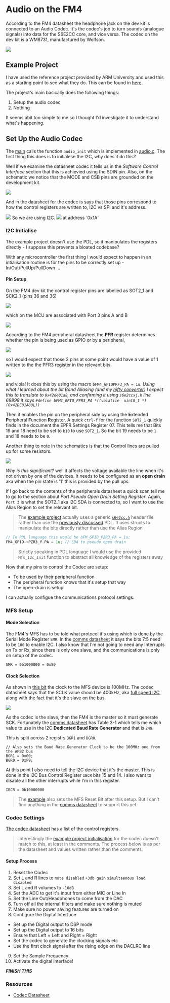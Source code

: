 # Audio on the FM4

According to the FM4 datasheet the headphone jack on the dev kit is connected to an Audio Codec. It's the codec's job to turn sounds (analogue signals) into data for the S6E2CC core, and vice versa. The codec on the dev kit is a WM8731, manufactured by Wolfson.

<img src="codec_sch.png">

## Example Project

I have used the reference project provided by ARM University and used this as a starting point to see what they do. This can be found in [here](example_project).

The project's main basically does the following things:
1. Setup the audio codec
2. Nothing

It seems abit too simple to me so I thought I'd investigate it to understand what's happening. 

## Set Up the Audio Codec
The [main](example_project/fir_intr.c) calls the function `audio_init` which is implemented in [audio.c](example_project/audio.c). The first thing this does is to initialese the I2C, why does it do this? 

Well if we examine the datasheet codec it tells us in the *Software Control Interface* section that this is achievied using the SDIN pin. Also, on the schematic we notice that the MODE and CSB pins are grounded on the development kit.

<img src="codec_mode_pins.png">

And in the datasheet for the codec is says that those pins correspond to how the control registers are written to, I2C vs SPI and it's address.

<img src="codec_mode_tbl.png">
So we are using I2C.
<img src="codec_csb_tbl.png">
at address `0x1A`

### I2C Initialise
The example project doesn't use the PDL, so it manipulates the registers directly - I suppose this prevents a bloated codebase?

With any microcontroller the first thing I would expect to happen in an intialisation routine is for the pins to be correctly set up - In/Out/PullUp/PullDown ...

#### Pin Setup

On the FM4 dev kit the control register pins are labelled as SOT2_1 and SCK2_1 (pins 36 and 36)

<img src="rc_pins_codec.png">

which on the MCU are associated with Port 3 pins A and B

<img src="mcu_rc_pins.png">

According to the FM4 peripheral datasheet the **PFR** register determines whether the pin is being used as GPIO or by a peripheral,

<img src="prfx.png">

so I would expect that those 2 pins at some point would have a value of 1 written to the the PFR3 register in the relevant bits.

<img src="prf3_offset.png">

and viola! It does this by using the macro `bFM4_GPIOPRF3_PA = 1u`. *Using what I learned about the bit Band Aliasing (and my [nifty converter](bbaregion.c)) I expect this to translate to `0x42de01a8`, and confirming it using `s6e2ccxj.h` line 69898 it says `#define bFM4_GPIO_PFR3_PA *((volatile  uint8_t *)(0x42DE01A8UL))`*

Then it enables the pin on the peripheral side by using the **E**xtended **P**eripheral **F**unction **R**egister. A quick `ctrl-f` for the function `SOT2_1` quickly finds in the document the EPFR Settings Register 07. This tells me that Bits 19 and 18 need to be set to `b10` to use `SOT2_1`. So the bit 19 needs to be `1` and 18 needs to be `0`.

Another thing to note in the schematics is that the Control lines are pulled up for some resistors.

<img src="codec_ctrl.png">

*Why is this significant?* well it affects the voltage available the line when it's not driven by one of the devices. It needs to be configured as an **open drain** aka when the pin state is '1' this is provided by the pull ups. 

If I go back to the contents of the peripherals datasheet a quick scan tell me to go to the section about *Port Pseudo Open Drain Setting Register*. Again, `Port 3` is what the SOT2_1 aka I2C SDA is connected to, so I want to use the Alias Region to set the relevant bit.

> The [example project](example_project) actually uses a generic [`s6e2cc.h`](example_project/s6e2cc.h) header file rather than use the [previously discussed](../gpio_use/index.md) PDL. It uses structs to manipulate the bits directly rather than use the Alias Region

```c
// In PDL language this would be bFM_GPIO_PZR3_PA = 1u;
FM4_GPIO->PZR3_f.PA = 1u; // SDA to pseudo open drain
```

> Strictly speaking in PDL language I would use the provided `Mfs_I2c_Init` function to abstract all knowledge of the registers away

Now that my pins to control the Codec are setup:
* To be used by their peripheral function
* The peripheral function knows that it's setup that way
* The open-drain is setup

I can actually configue the communications protocol settings.

### MFS Setup

#### Mode Selection

The FM4's MFS has to be told what protocol it's using which is done by the Serial Mode Register `SMR`. In the [comms datasheet](http://www.cypress.com/file/222976/download) it says the bits 7:5 need to be `100` to enable I2C. I also know that I'm not going to need any Interrupts on Tx or Rx, since there is only one slave, and the communications is only on setup of the codec. 

`SMR = 0b1000000 = 0x80`

#### Clock Selection

As shown in [this bit](../clocks/index.md) the clock to the MFS device is 100MHz. The codec datasheet says that the SCLK value should be 400kHz, aka [full speed I2C](https://www.i2c-bus.org/speed/), along with the fact that it's the slave on the bus. 

<img src="ctrl_speed.png">

As the codec is the slave, then the FM4 is the master so it must generate SCK. Fortunately the [comms datasheet](http://www.cypress.com/file/222976/download) has Table 3-1 which tells me which value to use in the I2C **Dedicated Baud Rate Generator** and that is `249`.

This is split across 2 registrs `BGR1` and `BGR0`. 

```
// Also sets the Baud Rate Generator Clock to be the 100MHz one from the APB2 bus
BGR1 = 0x00;
BGR0 = 0xF9;
```

At this point I also need to tell the I2C device that it's the master. This is done in the I2C Bus Control Register `IBCR` bits 15 and 14. I also want to disable all the other interrupts while I'm in this register.

`IBCR = 0b10000000`

> The [example](example_project/i2c.c) also sets the MFS Reset Bit after this setup. But I can't find anything in the [comms datasheet](http://www.cypress.com/file/222976/download) to support this yet.

### Codec Settings

[The codec datasheet](https://www.rockbox.org/wiki/pub/Main/DataSheets/WM8731_8731L.pdf) has a list of the control registers. 
> Interestingly the [example project initialisation](example_project/audio.c) for the codec doesn't match to this, at least in the comments. The process below is as per the datasheet and values written rather than the comments.

#### Setup Process

1. Reset the Codec
2. Set L and R lines to `mute disabled` `+3db gain` `simultaenous load disabled`
3. Set L and R volumes to `-10dB`
4. Set the ADC to get it's input from either MIC or Line In
5. Set the Line Out/Headphones to come from the DAC
6. Turn off all the internal filters and make sure nothing is muted
7. Make sure no power saving features are turned on
8. Configure the Digital Interface
* Set up the Digital output to DSP mode
* Set up the Digital output to 16 bits
* Ensure that Left = Left and Right = Right
* Set the codec to generate the clocking signals etc
* Use the first clock signal after the rising edge on the DACLRC line
9. Set the Sample Frequency
10. Activate the digital interface!

__*FINISH THIS*__

### Resources
* [Codec Datasheet](https://www.rockbox.org/wiki/pub/Main/DataSheets/WM8731_8731L.pdf)